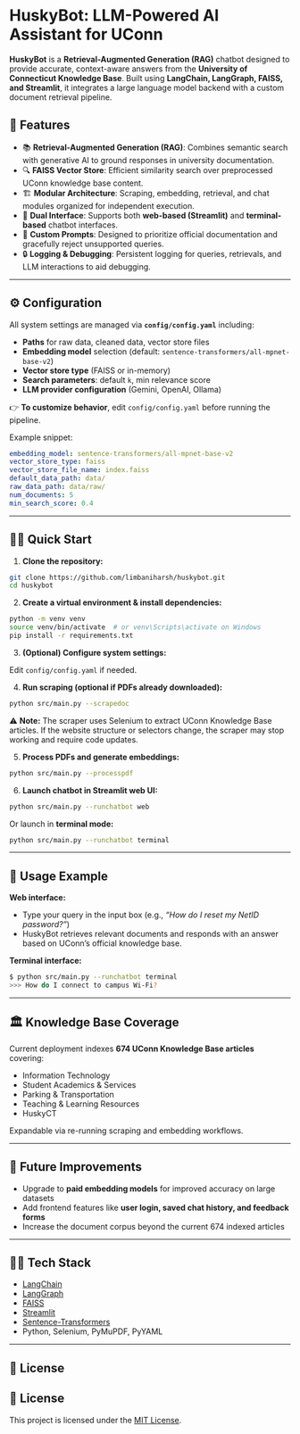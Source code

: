 # HuskyBot: LLM-Powered AI Assistant for UConn

**HuskyBot** is a **Retrieval-Augmented Generation (RAG)** chatbot designed to provide accurate, context-aware answers from the **University of Connecticut Knowledge Base**. Built using **LangChain, LangGraph, FAISS, and Streamlit**, it integrates a large language model backend with a custom document retrieval pipeline.

## 🚀 Features

* 📚 **Retrieval-Augmented Generation (RAG)**: Combines semantic search with generative AI to ground responses in university documentation.
* 🔍 **FAISS Vector Store**: Efficient similarity search over preprocessed UConn knowledge base content.
* 🏗️ **Modular Architecture**: Scraping, embedding, retrieval, and chat modules organized for independent execution.
* 💬 **Dual Interface**: Supports both **web-based (Streamlit)** and **terminal-based** chatbot interfaces.
* 📝 **Custom Prompts**: Designed to prioritize official documentation and gracefully reject unsupported queries.
* 🔒 **Logging & Debugging**: Persistent logging for queries, retrievals, and LLM interactions to aid debugging.

---

## ⚙️ Configuration

All system settings are managed via **`config/config.yaml`** including:

* **Paths** for raw data, cleaned data, vector store files
* **Embedding model** selection (default: `sentence-transformers/all-mpnet-base-v2`)
* **Vector store type** (FAISS or in-memory)
* **Search parameters**: default `k`, min relevance score
* **LLM provider configuration** (Gemini, OpenAI, Ollama)

👉 **To customize behavior**, edit `config/config.yaml` before running the pipeline.

Example snippet:

```yaml
embedding_model: sentence-transformers/all-mpnet-base-v2
vector_store_type: faiss
vector_store_file_name: index.faiss
default_data_path: data/
raw_data_path: data/raw/
num_documents: 5
min_search_score: 0.4
```

---

## 🏃‍♂️ Quick Start

1. **Clone the repository:**

```bash
git clone https://github.com/limbaniharsh/huskybot.git
cd huskybot
```

2. **Create a virtual environment & install dependencies:**

```bash
python -m venv venv
source venv/bin/activate  # or venv\Scripts\activate on Windows
pip install -r requirements.txt
```

3. **(Optional) Configure system settings:**

Edit `config/config.yaml` if needed.

4. **Run scraping (optional if PDFs already downloaded):**

```bash
python src/main.py --scrapedoc
```
⚠️ **Note:** The scraper uses Selenium to extract UConn Knowledge Base articles. If the website structure or selectors change, the scraper may stop working and require code updates.

5. **Process PDFs and generate embeddings:**

```bash
python src/main.py --processpdf
```

6. **Launch chatbot in Streamlit web UI:**

```bash
python src/main.py --runchatbot web
```

Or launch in **terminal mode:**

```bash
python src/main.py --runchatbot terminal
```

---

## 📝 Usage Example

**Web interface:**

* Type your query in the input box (e.g., *“How do I reset my NetID password?”*)
* HuskyBot retrieves relevant documents and responds with an answer based on UConn’s official knowledge base.

**Terminal interface:**

```bash
$ python src/main.py --runchatbot terminal
>>> How do I connect to campus Wi-Fi?
```

---

## 🏛️ Knowledge Base Coverage

Current deployment indexes **674 UConn Knowledge Base articles** covering:

* Information Technology
* Student Academics & Services
* Parking & Transportation
* Teaching & Learning Resources
* HuskyCT

Expandable via re-running scraping and embedding workflows.

---

## 🔮 Future Improvements

* Upgrade to **paid embedding models** for improved accuracy on large datasets
* Add frontend features like **user login, saved chat history, and feedback forms**
* Increase the document corpus beyond the current 674 indexed articles

---

## 🧑‍💻 Tech Stack

* [LangChain](https://www.langchain.com/)
* [LangGraph](https://github.com/langchain-ai/langgraph)
* [FAISS](https://faiss.ai/)
* [Streamlit](https://streamlit.io/)
* [Sentence-Transformers](https://www.sbert.net/)
* Python, Selenium, PyMuPDF, PyYAML

---

## 📄 License

## 📄 License

This project is licensed under the [MIT License](https://opensource.org/licenses/MIT).



